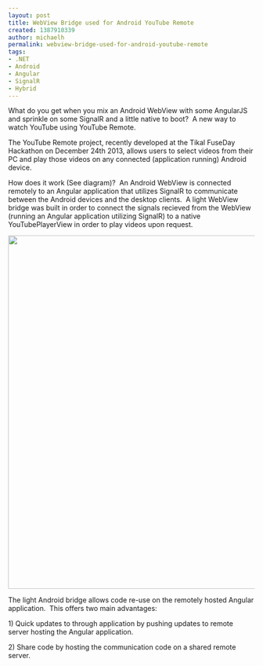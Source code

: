 ```yaml
---
layout: post
title: WebView Bridge used for Android YouTube Remote
created: 1387910339
author: michaelh
permalink: webview-bridge-used-for-android-youtube-remote
tags:
- .NET
- Android
- Angular
- SignalR
- Hybrid
---
```

<p>What do you get when you mix an Android WebView with some AngularJS and sprinkle on some&nbsp;SignalR and a little native to boot? &nbsp;A new way to watch YouTube using YouTube Remote.</p>

<p>The YouTube Remote project, recently developed at the Tikal FuseDay Hackathon on December 24th 2013, allows users to select videos from their PC and play those videos on any connected (application running) Android device.</p>

<p>How does it work (See diagram)? &nbsp;An Android WebView is connected remotely to an Angular application that utilizes SignalR to communicate between the Android devices and the desktop clients. &nbsp;A light WebView bridge was built in order to connect the signals recieved from the WebView (running an&nbsp;Angular application utilizing SignalR) to a native YouTubePlayerView in order to play videos upon request.</p>

<p><img alt="" src="{% asset_path default/Slide1.PNG %}" style="width: 960px; height: 720px;" /></p>

<p>The light Android bridge allows code re-use on the remotely hosted Angular application. &nbsp;This offers two main advantages:</p>

<p>1) Quick updates to through application by pushing updates to remote server hosting the Angular application.</p>

<p>2) Share code by hosting the communication code on a shared remote server.</p>
